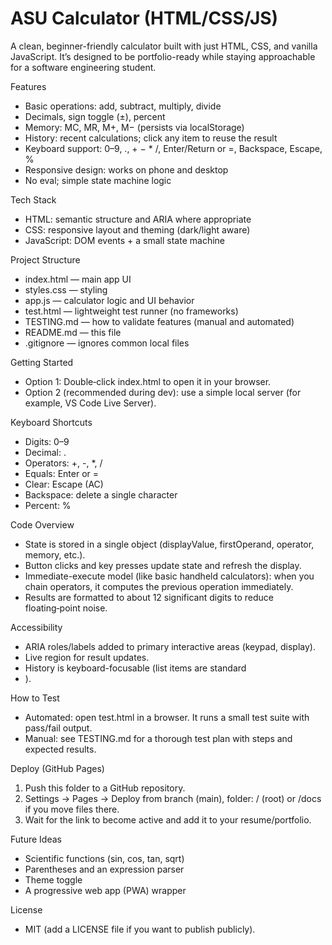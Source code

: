 # ASU Calculator (HTML/CSS/JS)

A clean, beginner-friendly calculator built with just HTML, CSS, and vanilla JavaScript. It’s designed to be portfolio-ready while staying approachable for a software engineering student.

Features
- Basic operations: add, subtract, multiply, divide
- Decimals, sign toggle (±), percent
- Memory: MC, MR, M+, M− (persists via localStorage)
- History: recent calculations; click any item to reuse the result
- Keyboard support: 0–9, ., + − * /, Enter/Return or =, Backspace, Escape, %
- Responsive design: works on phone and desktop
- No eval; simple state machine logic

Tech Stack
- HTML: semantic structure and ARIA where appropriate
- CSS: responsive layout and theming (dark/light aware)
- JavaScript: DOM events + a small state machine

Project Structure
- index.html — main app UI
- styles.css — styling
- app.js — calculator logic and UI behavior
- test.html — lightweight test runner (no frameworks)
- TESTING.md — how to validate features (manual and automated)
- README.md — this file
- .gitignore — ignores common local files

Getting Started
- Option 1: Double‑click index.html to open it in your browser.
- Option 2 (recommended during dev): use a simple local server (for example, VS Code Live Server).

Keyboard Shortcuts
- Digits: 0–9
- Decimal: .
- Operators: +, -, *, /
- Equals: Enter or =
- Clear: Escape (AC)
- Backspace: delete a single character
- Percent: %

Code Overview
- State is stored in a single object (displayValue, firstOperand, operator, memory, etc.).
- Button clicks and key presses update state and refresh the display.
- Immediate-execute model (like basic handheld calculators): when you chain operators, it computes the previous operation immediately.
- Results are formatted to about 12 significant digits to reduce floating‑point noise.

Accessibility
- ARIA roles/labels added to primary interactive areas (keypad, display).
- Live region for result updates.
- History is keyboard-focusable (list items are standard <li>).

How to Test
- Automated: open test.html in a browser. It runs a small test suite with pass/fail output.
- Manual: see TESTING.md for a thorough test plan with steps and expected results.

Deploy (GitHub Pages)
1. Push this folder to a GitHub repository.
2. Settings → Pages → Deploy from branch (main), folder: / (root) or /docs if you move files there.
3. Wait for the link to become active and add it to your resume/portfolio.

Future Ideas
- Scientific functions (sin, cos, tan, sqrt)
- Parentheses and an expression parser
- Theme toggle
- A progressive web app (PWA) wrapper

License
- MIT (add a LICENSE file if you want to publish publicly).